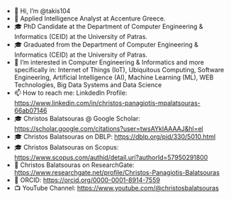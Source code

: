 - 👋 Hi, I’m @takis104
- 💼 Applied Intelligence Analyst at Accenture Greece.
- 🎓 PhD Candidate at the Department of Computer Engineering & Informatics (CEID) at the University of Patras.
- 🎓 Graduated from the Department of Computer Engineering & Informatics (CEID) at the University of Patras.
- 👀 I’m interested in Computer Engineering & Informatics and more specifically in: Internet of Things (IoT), Ubiquitous Computing, Software Engineering, Artificial Intelligence (AI), Machine Learning (ML), WEB Technologies, Big Data Systems and Data Science
- 📫 How to reach me: LinkdedIn Profile: https://www.linkedin.com/in/christos-panagiotis-mpalatsouras-66ab07146
- 🎓 Christos Balatsouras @ Google Scholar: https://scholar.google.com/citations?user=twsAYkIAAAAJ&hl=el
- 🎓 Christos Balatsouras on DBLP: https://dblp.org/pid/330/5010.html
- 🎓 Christos Balatsouras on Scopus: https://www.scopus.com/authid/detail.uri?authorId=57950291800
- 🔬 Christos Balatsouras on ResearchGate: https://www.researchgate.net/profile/Christos-Panagiotis-Balatsouras
- 🪪 ORCID: https://orcid.org/0000-0001-8914-7559
- 📺 YouTube Channel: https://www.youtube.com/@christosbalatsouras
<!--- - 🌱 I’m currently learning new tech skills... --->

<!---
takis104/takis104 is a ✨ special ✨ repository because its `README.md` (this file) appears on your GitHub profile.
You can click the Preview link to take a look at your changes.
--->

